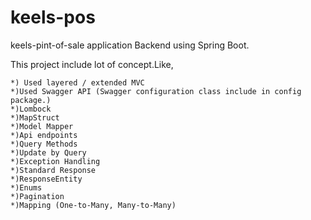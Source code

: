 # keels-pos
keels-pint-of-sale application Backend using Spring Boot.

This project include  lot of concept.Like,
  
    *) Used layered / extended MVC 
    *)Used Swagger API (Swagger configuration class include in config package.)
    *)Lombock
    *)MapStruct
    *)Model Mapper
    *)Api endpoints
    *)Query Methods
    *)Update by Query
    *)Exception Handling
    *)Standard Response
    *)ResponseEntity
    *)Enums
    *)Pagination
    *)Mapping (One-to-Many, Many-to-Many)

